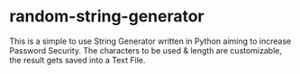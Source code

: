 # random-string-generator
This is a simple to use String Generator written in Python aiming to increase Password Security. The characters to be used &amp; length are customizable, the result gets saved into a Text File.
